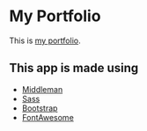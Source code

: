 # My Portfolio
This is [my portfolio](https://main--capable-llama-1c08b5.netlify.app/).

## This app is made using

- [Middleman](https://middlemanapp.com)
- [Sass](https://sass-lang.com)
- [Bootstrap](https://getbootstrap.com/docs/5.0/getting-started/introduction/)
- [FontAwesome](https://fontawesome.com/icons)
